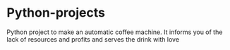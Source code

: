 # Python-projects
Python project to make an automatic coffee machine. 
It informs you of the lack of resources and profits and serves the drink with love
